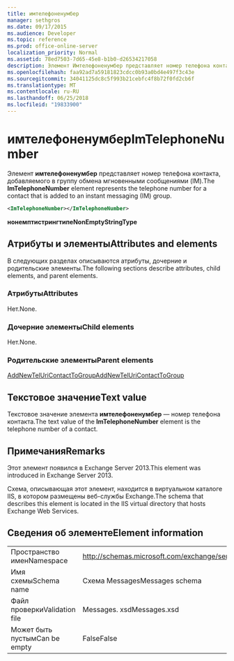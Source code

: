 ```yaml
---
title: имтелефоненумбер
manager: sethgros
ms.date: 09/17/2015
ms.audience: Developer
ms.topic: reference
ms.prod: office-online-server
localization_priority: Normal
ms.assetid: 78ed7503-7d65-45e8-b1b0-d26534217058
description: Элемент Имтелефоненумбер представляет номер телефона контакта, добавляемого в группу обмена мгновенными сообщениями (IM).
ms.openlocfilehash: faa92ad7a59181823cdcc0b93a0bd4e497f3c43e
ms.sourcegitcommit: 34041125dc8c5f993b21cebfc4f8b72f0fd2cb6f
ms.translationtype: MT
ms.contentlocale: ru-RU
ms.lasthandoff: 06/25/2018
ms.locfileid: "19833900"
---
```

# <a name="imtelephonenumber"></a><span data-ttu-id="30e33-103">имтелефоненумбер</span><span class="sxs-lookup"><span data-stu-id="30e33-103">ImTelephoneNumber</span></span>

<span data-ttu-id="30e33-104">Элемент **имтелефоненумбер** представляет номер телефона контакта, добавляемого в группу обмена мгновенными сообщениями (IM).</span><span class="sxs-lookup"><span data-stu-id="30e33-104">The **ImTelephoneNumber** element represents the telephone number for a contact that is added to an instant messaging (IM) group.</span></span> 
  
```XML
<ImTelephoneNumber></ImTelephoneNumber>
```

 <span data-ttu-id="30e33-105">**нонемптистрингтипе**</span><span class="sxs-lookup"><span data-stu-id="30e33-105">**NonEmptyStringType**</span></span>
## <a name="attributes-and-elements"></a><span data-ttu-id="30e33-106">Атрибуты и элементы</span><span class="sxs-lookup"><span data-stu-id="30e33-106">Attributes and elements</span></span>

<span data-ttu-id="30e33-107">В следующих разделах описываются атрибуты, дочерние и родительские элементы.</span><span class="sxs-lookup"><span data-stu-id="30e33-107">The following sections describe attributes, child elements, and parent elements.</span></span>
  
### <a name="attributes"></a><span data-ttu-id="30e33-108">Атрибуты</span><span class="sxs-lookup"><span data-stu-id="30e33-108">Attributes</span></span>

<span data-ttu-id="30e33-109">Нет.</span><span class="sxs-lookup"><span data-stu-id="30e33-109">None.</span></span>
  
### <a name="child-elements"></a><span data-ttu-id="30e33-110">Дочерние элементы</span><span class="sxs-lookup"><span data-stu-id="30e33-110">Child elements</span></span>

<span data-ttu-id="30e33-111">Нет.</span><span class="sxs-lookup"><span data-stu-id="30e33-111">None.</span></span>
  
### <a name="parent-elements"></a><span data-ttu-id="30e33-112">Родительские элементы</span><span class="sxs-lookup"><span data-stu-id="30e33-112">Parent elements</span></span>

[<span data-ttu-id="30e33-113">AddNewTelUriContactToGroup</span><span class="sxs-lookup"><span data-stu-id="30e33-113">AddNewTelUriContactToGroup</span></span>](addnewteluricontacttogroup.md)
  
## <a name="text-value"></a><span data-ttu-id="30e33-114">Текстовое значение</span><span class="sxs-lookup"><span data-stu-id="30e33-114">Text value</span></span>

<span data-ttu-id="30e33-115">Текстовое значение элемента **имтелефоненумбер** — номер телефона контакта.</span><span class="sxs-lookup"><span data-stu-id="30e33-115">The text value of the **ImTelephoneNumber** element is the telephone number of a contact.</span></span> 
  
## <a name="remarks"></a><span data-ttu-id="30e33-116">Примечания</span><span class="sxs-lookup"><span data-stu-id="30e33-116">Remarks</span></span>

<span data-ttu-id="30e33-117">Этот элемент появился в Exchange Server 2013.</span><span class="sxs-lookup"><span data-stu-id="30e33-117">This element was introduced in Exchange Server 2013.</span></span>
  
<span data-ttu-id="30e33-118">Схема, описывающая этот элемент, находится в виртуальном каталоге IIS, в котором размещены веб-службы Exchange.</span><span class="sxs-lookup"><span data-stu-id="30e33-118">The schema that describes this element is located in the IIS virtual directory that hosts Exchange Web Services.</span></span>
  
## <a name="element-information"></a><span data-ttu-id="30e33-119">Сведения об элементе</span><span class="sxs-lookup"><span data-stu-id="30e33-119">Element information</span></span>

|||
|:-----|:-----|
|<span data-ttu-id="30e33-120">Пространство имен</span><span class="sxs-lookup"><span data-stu-id="30e33-120">Namespace</span></span>  <br/> |http://schemas.microsoft.com/exchange/services/2006/messages  <br/> |
|<span data-ttu-id="30e33-121">Имя схемы</span><span class="sxs-lookup"><span data-stu-id="30e33-121">Schema name</span></span>  <br/> |<span data-ttu-id="30e33-122">Схема Messages</span><span class="sxs-lookup"><span data-stu-id="30e33-122">Messages schema</span></span>  <br/> |
|<span data-ttu-id="30e33-123">Файл проверки</span><span class="sxs-lookup"><span data-stu-id="30e33-123">Validation file</span></span>  <br/> |<span data-ttu-id="30e33-124">Messages. xsd</span><span class="sxs-lookup"><span data-stu-id="30e33-124">Messages.xsd</span></span>  <br/> |
|<span data-ttu-id="30e33-125">Может быть пустым</span><span class="sxs-lookup"><span data-stu-id="30e33-125">Can be empty</span></span>  <br/> |<span data-ttu-id="30e33-126">False</span><span class="sxs-lookup"><span data-stu-id="30e33-126">False</span></span>  <br/> |
   

